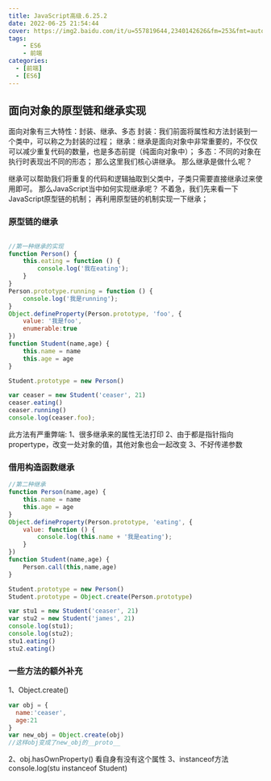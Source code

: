 ```yaml
---
title: JavaScript高级.6.25.2
date: 2022-06-25 21:54:44
cover: https://img2.baidu.com/it/u=557819644,2340142626&fm=253&fmt=auto&a=138&f=JEG?w=1000&h=500
tags:
    - ES6
    - 前端
categories:
  - [前端]
  - [ES6]
---
```

## 面向对象的原型链和继承实现
面向对象有三大特性：封装、继承、多态
封装：我们前面将属性和方法封装到一个类中，可以称之为封装的过程；
继承：继承是面向对象中非常重要的，不仅仅可以减少重复代码的数量，也是多态前提（纯面向对象中）；
多态：不同的对象在执行时表现出不同的形态；
 那么这里我们核心讲继承。
 那么继承是做什么呢？
 <!-- more -->
继承可以帮助我们将重复的代码和逻辑抽取到父类中，子类只需要直接继承过来使用即可。
 那么JavaScript当中如何实现继承呢？
不着急，我们先来看一下JavaScript原型链的机制；
再利用原型链的机制实现一下继承；

### 原型链的继承
```javascript

//第一种继承的实现
function Person() {
    this.eating = function () {
        console.log('我在eating');
    }
}
Person.prototype.running = function () {
    console.log('我是running');
}
Object.defineProperty(Person.prototype, 'foo', {
    value: '我是foo',
    enumerable:true
})
function Student(name,age) {
    this.name = name
    this.age = age
}

Student.prototype = new Person()

var ceaser = new Student('ceaser', 21)
ceaser.eating()
ceaser.running()
console.log(ceaser.foo);
```
此方法有严重弊端:
1、很多继承来的属性无法打印
2、由于都是指针指向propertype，改变一处对象的值，其他对象也会一起改变
3、不好传递参数

### 借用构造函数继承
```javascript
//第二种继承
function Person(name,age) {
    this.name = name
    this.age = age
}
Object.defineProperty(Person.prototype, 'eating', {
    value: function () {
        console.log(this.name + '我是eating');
    }
})
function Student(name,age) {
    Person.call(this,name,age)
}

Student.prototype = new Person()
Student.prototype = Object.create(Person.prototype)

var stu1 = new Student('ceaser', 21)
var stu2 = new Student('james', 21)
console.log(stu1);
console.log(stu2);
stu1.eating()
stu2.eating()
```

### 一些方法的额外补充
1、Object.create()
```javascript
var obj = {
  name:'ceaser',
  age:21
}
var new_obj = Object.create(obj)
//这样obj变成了new_obj的__proto__
```
2、obj.hasOwnProperty()
看自身有没有这个属性
3、instanceof方法
console.log(stu instanceof Student)
